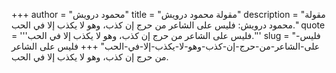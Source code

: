 +++
author = "محمود درويش"
title = "مقولة محمود درويش"
description = "مقولة محمود درويش: فليس على الشاعر من حرج إن كذب، وهو لا يكذب إلا في الحب."
quote = '''فليس على الشاعر من حرج إن كذب، وهو لا يكذب إلا في الحب.'''
slug = "فليس-على-الشاعر-من-حرج-إن-كذب-وهو-لا-يكذب-إلا-في-الحب"
+++
فليس على الشاعر من حرج إن كذب، وهو لا يكذب إلا في الحب.
